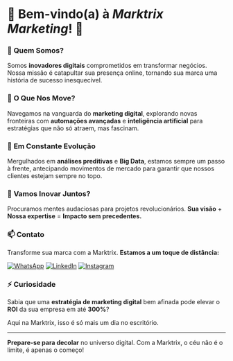 # 🚀 Bem-vindo(a) à *Marktrix Marketing*! 🚀

### 👋 **Quem Somos?**
Somos **inovadores digitais** comprometidos em transformar negócios. Nossa missão é catapultar sua presença online, tornando sua marca uma história de sucesso inesquecível.

### 👀 **O Que Nos Move?**
Navegamos na vanguarda do **marketing digital**, explorando novas fronteiras com **automações avançadas** e **inteligência artificial** para estratégias que não só atraem, mas fascinam.

### 🌱 **Em Constante Evolução**
Mergulhados em **análises preditivas** e **Big Data**, estamos sempre um passo à frente, antecipando movimentos de mercado para garantir que nossos clientes estejam sempre no topo.

### 💞️ **Vamos Inovar Juntos?**
Procuramos mentes audaciosas para projetos revolucionários. **Sua visão** + **Nossa expertise** = **Impacto sem precedentes.**

### 📫 **Contato**
Transforme sua marca com a Marktrix. **Estamos a um toque de distância:**

[![WhatsApp](https://img.shields.io/badge/-Fale%20Conosco%20no%20WhatsApp-black?style=for-the-badge&logo=whatsapp)](https://wa.me/5545991119001)
[![LinkedIn](https://img.shields.io/badge/-Conecte--se%20no%20LinkedIn-black?style=for-the-badge&logo=linkedin)](https://linkedin.com/in/marktrix-marketing)
[![Instagram](https://img.shields.io/badge/-Siga%20no%20Instagram-black?style=for-the-badge&logo=instagram)](https://www.instagram.com/marktrix.marketing)

### ⚡ **Curiosidade**
Sabia que uma **estratégia de marketing digital** bem afinada pode elevar o **ROI** da sua empresa em até **300%**? 

Aqui na Marktrix, isso é só mais um dia no escritório.

---

**Prepare-se para decolar** no universo digital. Com a Marktrix, o céu não é o limite, é apenas o começo!
